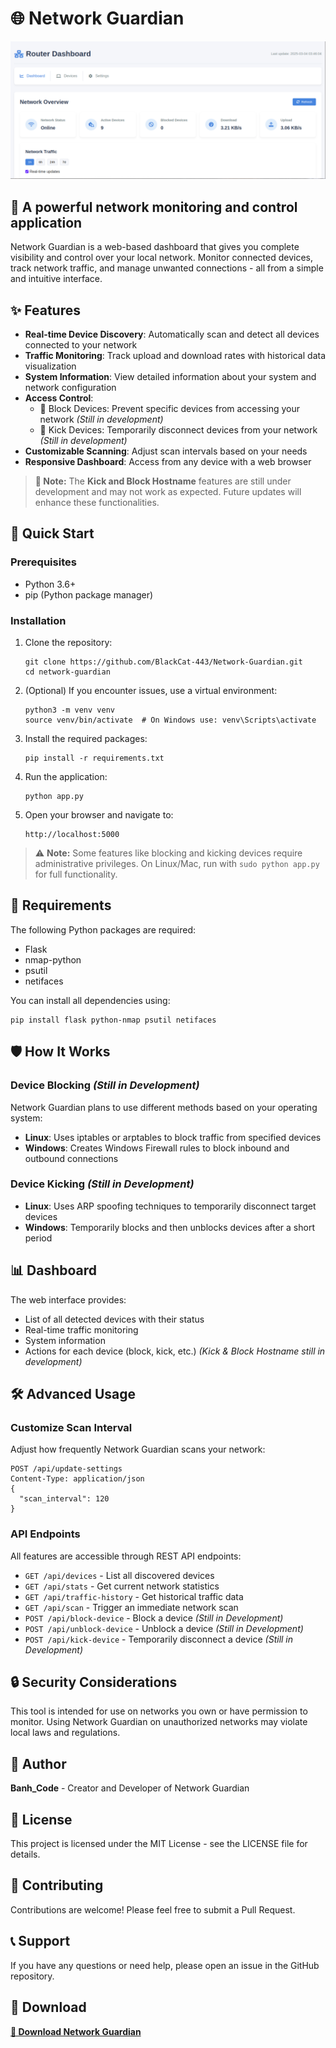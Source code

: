 # 🌐 Network Guardian

![Network Guardian](https://raw.githubusercontent.com/BlackCat-443/Network-Guardian/main/images/images.png)

## 📱 A powerful network monitoring and control application

Network Guardian is a web-based dashboard that gives you complete visibility and control over your local network. Monitor connected devices, track network traffic, and manage unwanted connections - all from a simple and intuitive interface.

## ✨ Features

- **Real-time Device Discovery**: Automatically scan and detect all devices connected to your network
- **Traffic Monitoring**: Track upload and download rates with historical data visualization
- **System Information**: View detailed information about your system and network configuration
- **Access Control**:
  - 🚫 Block Devices: Prevent specific devices from accessing your network *(Still in development)*
  - 🛂 Kick Devices: Temporarily disconnect devices from your network *(Still in development)*
- **Customizable Scanning**: Adjust scan intervals based on your needs
- **Responsive Dashboard**: Access from any device with a web browser

> **🔧 Note:** The **Kick and Block Hostname** features are still under development and may not work as expected. Future updates will enhance these functionalities.

## 🚀 Quick Start

### Prerequisites

- Python 3.6+
- pip (Python package manager)

### Installation

1. Clone the repository:
   ```
   git clone https://github.com/BlackCat-443/Network-Guardian.git
   cd network-guardian
   ```
2. (Optional) If you encounter issues, use a virtual environment:
   ```
   python3 -m venv venv
   source venv/bin/activate  # On Windows use: venv\Scripts\activate
   ```
3. Install the required packages:
   ```
   pip install -r requirements.txt
   ```
4. Run the application:
   ```
   python app.py
   ```
5. Open your browser and navigate to:
   ```
   http://localhost:5000
   ```

> ⚠️ **Note:** Some features like blocking and kicking devices require administrative privileges. On Linux/Mac, run with `sudo python app.py` for full functionality.

## 🔧 Requirements

The following Python packages are required:

- Flask
- nmap-python
- psutil
- netifaces

You can install all dependencies using:

```
pip install flask python-nmap psutil netifaces
```

## 🛡️ How It Works

### Device Blocking *(Still in Development)*

Network Guardian plans to use different methods based on your operating system:

- **Linux**: Uses iptables or arptables to block traffic from specified devices
- **Windows**: Creates Windows Firewall rules to block inbound and outbound connections

### Device Kicking *(Still in Development)*

- **Linux**: Uses ARP spoofing techniques to temporarily disconnect target devices
- **Windows**: Temporarily blocks and then unblocks devices after a short period

## 📊 Dashboard

The web interface provides:

- List of all detected devices with their status
- Real-time traffic monitoring
- System information
- Actions for each device (block, kick, etc.) *(Kick & Block Hostname still in development)*

## 🛠️ Advanced Usage

### Customize Scan Interval

Adjust how frequently Network Guardian scans your network:

```
POST /api/update-settings
Content-Type: application/json
{
  "scan_interval": 120
}
```

### API Endpoints

All features are accessible through REST API endpoints:

- `GET /api/devices` - List all discovered devices
- `GET /api/stats` - Get current network statistics
- `GET /api/traffic-history` - Get historical traffic data
- `GET /api/scan` - Trigger an immediate network scan
- `POST /api/block-device` - Block a device *(Still in Development)*
- `POST /api/unblock-device` - Unblock a device *(Still in Development)*
- `POST /api/kick-device` - Temporarily disconnect a device *(Still in Development)*

## 🔒 Security Considerations

This tool is intended for use on networks you own or have permission to monitor. Using Network Guardian on unauthorized networks may violate local laws and regulations.

## 📍 Author

**Banh_Code** - Creator and Developer of Network Guardian

## 📝 License

This project is licensed under the MIT License - see the LICENSE file for details.

## 🤝 Contributing

Contributions are welcome! Please feel free to submit a Pull Request.

## 📞 Support

If you have any questions or need help, please open an issue in the GitHub repository.

## 💾 Download

[**💾 Download Network Guardian**](https://github.com/BlackCat-443/Network-Guardian.git/releases/latest)

